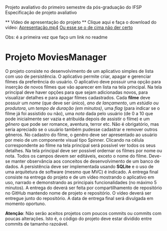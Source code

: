 Projeto avaliativo do primeiro semestre da pós-graduação do IFSP Especificação de projeto avaliativo

** Vídeo de apresentação do projeto  **
Clique aqui e faça o download do vídeo: [Apresentação.mp4](https://raw.githubusercontent.com/FernandoRRT/MoviesManager/main/Apresentação.mp4)
[Ou esse se o de cima não der certo](https://github.com/FernandoRRT/MoviesManager/raw/main/Apresentação.mp4)

Obs: é a primeira vez que faço um link no readme

# Projeto MoviesManager
O projeto consiste no desenvolvimento de um aplicativo simples de lista com uso de persistência. O aplicativo permite criar, apagar e gerenciar filmes da preferência do usuário. O aplicativo deve possuir uma opção para inserção de novos filmes que vão aparecer em lista na tela principal. Na tela principal deve haver opções para que sejam adicionadas novos, para visualizar detalhes e para apagar filmes cadastrados. Cada **filme** deve possuir um *nome* (que deve ser único), *ano de lançamento*, um *estúdio ou produtora*, um *tempo de duração (em minutos)*, uma *flag* (para indicar se o filme já foi assistido ou não), uma *nota* dada pelo usuário (de 0 a 10 que pode inicialmente ser vazia e atribuída depois de assistir o filme) e um *gênero* que pode ser romance, aventura, terror etc. Não é obrigatório, mas seria apreciado se o usuário também pudesse cadastrar e remover outros gêneros. No cadastro do filme, o genêro deve ser apresentado ao usuário por meio de um componente visual tipo Spinner. Clicando na célula correspondente ao filme na tela principal será possível ver todos os seus detalhes. Na tela principal deve ser possível ordernar os filmes por nome ou nota. Todos os campos devem ser editáveis, exceto o nome do filme. Deve-se manter observância aos conceitos de desenvolvimento de um banco de dados. A persistência deve ser implementada usando **SQLite** e o uso de uma arquitetura de software (mesmo que MVC) é indicado. A entrega final consiste na entrega do projeto e de um vídeo mostrando o aplicativo em uso, narrado e demonstrando as principais funcionalidades (no máximo 5 minutos). A entrega do deverá ser feita por compartilhamento de repositório no GitHub mantendo nome de projeto e repositório. O vídeo deverá ser entregue junto do repositório. A data de entrega final será divulgada em momento oportuno.

**Atenção**: Não serão aceitos projetos com poucos commits ou commits com poucas alterações. Isto é, o código do projeto deve estar dividido entre commits de tamanho razoável.
